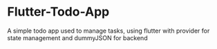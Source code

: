 # Flutter-Todo-App
A simple todo app used to manage tasks, using flutter with provider for state management and dummyJSON for backend
